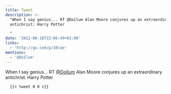 ```yaml
---
title: Tweet
description: >-
  "When I say genius... RT @Doilum Alan Moore conjures up an extraordinary
  antichrist: Harry Potter

  "
date: '2012-06-18T22:06:49+01:00'
links:
  - 'http://gu.com/p/38cqe'
mentions:
  - '@DoIlum'
---
```

When I say genius... RT [@DoIlum](https://twitter.com/@DoIlum) Alan Moore conjures up an extraordinary antichrist: Harry Potter

      {{< tweet 0 0 >}}
    

